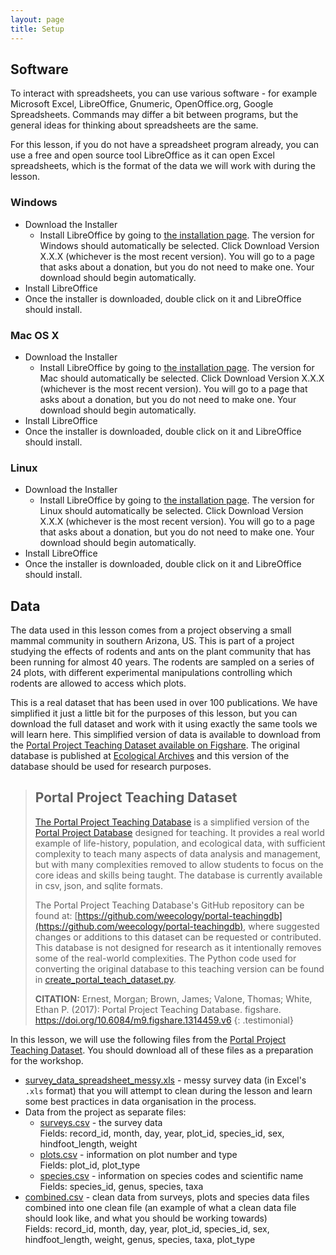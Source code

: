 ```yaml
---
layout: page
title: Setup
---
```

## Software

To interact with spreadsheets, you can use various software - for example Microsoft Excel, 
LibreOffice, Gnumeric, OpenOffice.org, Google Spreadsheets. Commands may differ a bit between programs, 
but the general ideas for thinking about spreadsheets are the same.

For this lesson, if you do not have a spreadsheet program already, you can use a free and open source tool LibreOffice 
as it can open Excel spreadsheets, which is the format of the data we will work with during the lesson. 
 
### Windows

- Download the Installer 
  - Install LibreOffice by going to [the installation page](https://www.libreoffice.org/download/libreoffice-fresh/). The version for Windows should automatically be selected. Click Download Version X.X.X (whichever is the most recent version). You will go to a page that asks about a donation, but you do not need to make one. Your download should begin automatically.
- Install LibreOffice 
- Once the installer is downloaded, double click on it and LibreOffice should install.

### Mac OS X

- Download the Installer 
  - Install LibreOffice by going to [the installation page](https://www.libreoffice.org/download/libreoffice-fresh/). The version for Mac should automatically be selected. Click Download Version X.X.X (whichever is the most recent version). You will go to a page that asks about a donation, but you do not need to make one. Your download should begin automatically.
- Install LibreOffice 
- Once the installer is downloaded, double click on it and LibreOffice should install.

### Linux

- Download the Installer 
  - Install LibreOffice by going to [the installation page](https://www.libreoffice.org/download/libreoffice-fresh/). The version for Linux should automatically be selected. Click Download Version X.X.X (whichever is the most recent version). You will go to a page that asks about a donation, but you do not need to make one. Your download should begin automatically.
- Install LibreOffice 
- Once the installer is downloaded, double click on it and LibreOffice should install.

## Data  
The data used in this lesson comes from a project observing a small mammal community in southern 
Arizona, US. This is part of a project studying the effects of rodents and ants on the plant 
community that has been running for almost 40 years. The rodents are sampled on a series of 24 plots, 
with different experimental manipulations controlling which rodents are allowed to access which plots.
 
This is a real dataset that has been used in over 100 publications. We have simplified it just a 
little bit for the purposes of this lesson, but you can download the full dataset and work with it using exactly the same tools we will learn here. This simplified version of data is available to download 
from the [Portal Project Teaching Dataset available on Figshare](http://figshare.com/articles/Portal_Project_Teaching_Database/1314459).
The original database is published at [Ecological Archives](http://esapubs.org/archive/ecol/E090/118/) and this version of the database should be used for research purposes. 
 
> ## Portal Project Teaching Dataset
> [The Portal Project Teaching Database](http://figshare.com/articles/Portal_Project_Teaching_Database/1314459) is a simplified version of the 
> [Portal Project Database](https://github.com/weecology/PortalData) designed for teaching. It provides a real world example of life-history, population, and ecological data, with sufficient complexity to teach many aspects of data analysis and management, but with many complexities removed to allow students to focus on the core ideas and skills being taught. The database is currently available in csv, json, and sqlite formats.
> 
> The Portal Project Teaching Database's GitHub repository can be found at: [https://github.com/weecology/portal-teachingdb](https://github.com/weecology/portal-teachingdb), 
> where suggested changes or additions to this dataset can be requested or contributed. 
> This database is not designed for research as it intentionally removes some of the real-world complexities. The Python code used for converting the original database to this teaching version can be found in [create_portal_teach_dataset.py](https://github.com/weecology/portal-teachingdb/blob/master/create_portal_teaching_dataset.py). 
>
> **CITATION:** Ernest, Morgan; Brown, James; Valone, Thomas; White, Ethan P. (2017): Portal Project Teaching Database. figshare. https://doi.org/10.6084/m9.figshare.1314459.v6
{: .testimonial}

In this lesson, we will use the following files from the [Portal Project Teaching Dataset](http://figshare.com/articles/Portal_Project_Teaching_Database/1314459). You should download all of these files as a preparation for the workshop.
-  [survey_data_spreadsheet_messy.xls](/data/survey_data_spreadsheet_messy.xls?raw=true) - messy survey data 
(in Excel's `.xls` format) that you will attempt to clean during the lesson and learn some best practices in 
data organisation in the process.
- Data from the project as separate files:
    - [surveys.csv](https://ndownloader.figshare.com/files/2292172) - the survey data  
    Fields: record_id, month, day, year, plot_id, species_id, sex, hindfoot_length, weight
    - [plots.csv](https://ndownloader.figshare.com/files/3299474) - information on plot number and type  
    Fields: plot_id, plot_type
    - [species.csv](https://ndownloader.figshare.com/files/3299483) - information on species codes and scientific name  
    Fields: species_id, genus, species, taxa
- [combined.csv](https://ndownloader.figshare.com/files/10717186) - clean data from surveys, plots and species data 
files combined into one clean file (an example of what a clean data file should look like, and what you should
be working towards)  
Fields: record_id, month, day, year, plot_id, species_id, sex, hindfoot_length, weight, genus, species, taxa, plot_type  


